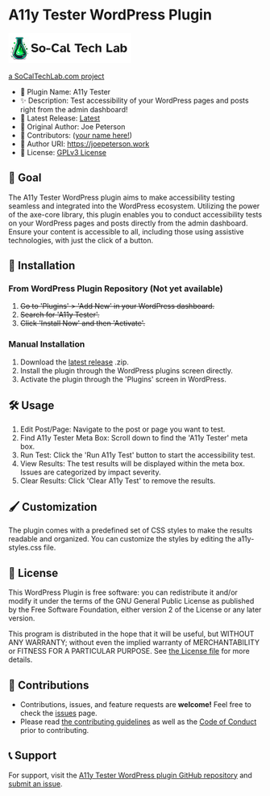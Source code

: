 # A11y Tester WordPress Plugin

[![SoCalTechLab.com logo - click to visit](./sctl_xs_rounded_white_text.webp)](https://socaltechlab.com/)

[a SoCalTechLab.com project](https://socaltechlab.com/)

-   📣 Plugin Name: A11y Tester
-   ✨ Description: Test accessibility of your WordPress pages and posts right from the admin dashboard!
-   📝 Latest Release: [Latest](https://github.com/skullzarmy/a11y-tester-wordpress-plugin/releases/latest)
-   👤 Original Author: Joe Peterson
-   👥 Contributors: ([your name here!](./CONTRIBUTING.md))
-   🔗 Author URI: https://joepeterson.work
-   📑 License: [GPLv3 License](./LICENSE)

## 🎯 Goal

The A11y Tester WordPress plugin aims to make accessibility testing seamless and integrated into the WordPress ecosystem. Utilizing the power of the axe-core library, this plugin enables you to conduct accessibility tests on your WordPress pages and posts directly from the admin dashboard. Ensure your content is accessible to all, including those using assistive technologies, with just the click of a button.

## 🚀 Installation

### From WordPress Plugin Repository (Not yet available)

1. ~~Go to 'Plugins' > 'Add New' in your WordPress dashboard.~~
1. ~~Search for 'A11y Tester'.~~
1. ~~Click 'Install Now' and then 'Activate'.~~

### Manual Installation

1. Download the [latest release](https://github.com/skullzarmy/a11y-tester-wordpress-plugin/releases/latest) .zip.
1. Install the plugin through the WordPress plugins screen directly.
1. Activate the plugin through the 'Plugins' screen in WordPress.

## 🛠 Usage

1. Edit Post/Page: Navigate to the post or page you want to test.
1. Find A11y Tester Meta Box: Scroll down to find the 'A11y Tester' meta box.
1. Run Test: Click the 'Run A11y Test' button to start the accessibility test.
1. View Results: The test results will be displayed within the meta box. Issues are categorized by impact severity.
1. Clear Results: Click 'Clear A11y Test' to remove the results.

## 🖌 Customization

The plugin comes with a predefined set of CSS styles to make the results readable and organized. You can customize the styles by editing the a11y-styles.css file.

## 📜 License

This WordPress Plugin is free software: you can redistribute it and/or modify it under the terms of the GNU General Public License as published by the Free Software Foundation, either version 2 of the License or any later version.

This program is distributed in the hope that it will be useful, but WITHOUT ANY WARRANTY; without even the implied warranty of MERCHANTABILITY or FITNESS FOR A PARTICULAR PURPOSE. See [the License file](./LICENSE) for more details.

## 👏 Contributions

-   Contributions, issues, and feature requests are **welcome!** Feel free to check the [issues](https://github.com/skullzarmy/a11y-tester-wordpress-plugin/issues) page.
-   Please read [the contributing guidelines](./CONTRIBUTING.md) as well as the [Code of Conduct](./CODE_OF_CONDUCT.md) prior to contributing.

## 📞 Support

For support, visit the [A11y Tester WordPress plugin GitHub repository](https://github.com/skullzarmy/a11y-tester-wordpress-plugin) and [submit an issue](https://github.com/skullzarmy/a11y-tester-wordpress-plugin/issues).

